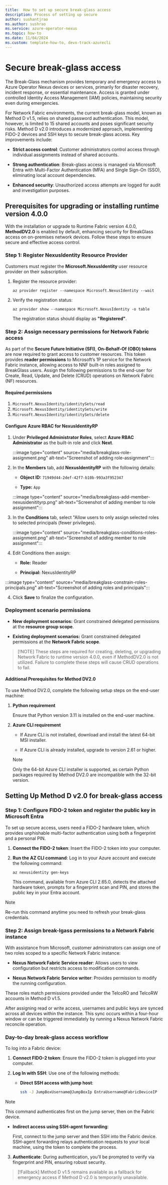 ```yaml
---
title:  How to set up secure break-glass access
description: Process of setting up secure 
author: sushantjrao 
ms.author: sushrao
ms.service: azure-operator-nexus
ms.topic: how-to
ms.date: 11/04/2024
ms.custom: template-how-to, devx-track-azurecli
---
```


# Secure break-glass access

The Break-Glass mechanism provides temporary and emergency access to Azure Operator Nexus devices or services, primarily for disaster recovery, incident response, or essential maintenance. Access is granted under controlled Identity Access Management (IAM) policies, maintaining security even during emergencies.

For Network Fabric environments, the current break-glass model, known as Method D v1.5, relies on shared password authentication. This model, however, is limited to 15 shared accounts and poses significant security risks. Method D v2.0 introduces a modernized approach, implementing FIDO-2 devices and SSH keys to secure break-glass access. Key improvements include:

- **Strict access control**: Customer administrators control access through individual assignments instead of shared accounts.

- **Strong authentication**: Break-glass access is managed via Microsoft Entra with Multi-Factor Authentication (MFA) and Single Sign-On (SSO), eliminating local account dependencies.

- **Enhanced security**: Unauthorized access attempts are logged for audit and investigation purposes.

## Prerequisites for upgrading or installing runtime version 4.0.0

With the installation or upgrade to Runtime Fabric version 4.0.0, **MethodDV2.0** is enabled by default, enhancing security for BreakGlass access on on-premises network devices. Follow these steps to ensure secure and effective access control.

### Step 1: Register NexusIdentity Resource Provider

Customers must register the **Microsoft.NexusIdentity** user resource provider on their subscription.

1. Register the resource provider:

   ```Azure CLI
   az provider register --namespace Microsoft.NexusIdentity --wait
   ```

2. Verify the registration status:

   ```Azure CLI
   az provider show --namespace Microsoft.NexusIdentity -o table
   ```

   The registration status should display as **"Registered"**.

### Step 2: Assign necessary permissions for Network Fabric access

As part of the **Secure Future Initiative (SFI)**, **On-Behalf-Of (OBO) tokens** are now required to grant access to customer resources. This token provides **reader permissions** to Microsoft’s 1P service for the Network Fabric instance, allowing access to NNF built-in roles assigned to BreakGlass users. Assign the following permissions to the end-user for Create, Read, Update, and Delete (CRUD) operations on Network Fabric (NF) resources.

#### Required permissions

1. `Microsoft.NexusIdentity/identitySets/read`
2. `Microsoft.NexusIdentity/identitySets/write`
3. `Microsoft.NexusIdentity/identitySets/delete`

#### Configure Azure RBAC for NexusIdentityRP

1. Under **Privileged Administrator Roles**, select **Azure RBAC Administrator** as the built-in role and click **Next**.

   :::image type="content" source="media/breakglass-role-assignment.png" alt-text="Screenshot of adding role-assignment":::

2. In the **Members** tab, add **NexusIdentityRP** with the following details:

   - **Object ID:** `71949d44-2def-42f7-b10b-993a3f952347`

   - **Type:** `App`
   
   :::image type="content" source="media/breakglass-add-member-nexusidenitityrp.png" alt-text="Screenshot of adding member to role assignment":::

3. In the **Conditions** tab, select "Allow users to only assign selected roles to selected principals (fewer privileges).

   :::image type="content" source="media/breakglass-conditions-roles-assignment.png" alt-text="Screenshot of adding member to role assignment":::

3. Edit Conditions then assign:

   - **Role:** Reader

   - **Principal:** NexusIdentityRP

:::image type="content" source="media/breakglass-constrain-roles-principals.png" alt-text="Screenshot of adding roles and principals":::

4. Click **Save** to finalize the configuration.

### Deployment scenario permissions

- **New deployment scenarios:** Grant constrained delegated permissions at the **resource group scope**.

- **Existing deployment scenarios:** Grant constrained delegated permissions at the **Network Fabric scope**.

>[!NOTE] These steps are required for creating, deleting, or upgrading Network Fabric to runtime version 4.0.0, even if MethodDV2.0 is not utilized. Failure to complete these steps will cause CRUD operations to fail.

#### Additional Prerequisites for Method DV2.0

To use Method DV2.0, complete the following setup steps on the end-user machine:

1. **Python requirement**  

   Ensure that Python version 3.11 is installed on the end-user machine.

2. **Azure CLI requirement**  

   - If Azure CLI is not installed, download and install the latest 64-bit MSI installer.

   - If Azure CLI is already installed, upgrade to version 2.61 or higher.

   > [!NOTE]
   > Only the 64-bit Azure CLI installer is supported, as certain Python packages required by Method DV2.0 are incompatible with the 32-bit version.

## Setting Up Method D v2.0 for break-glass access

### Step 1: Configure FIDO-2 token and register the public key in Microsoft Entra

To set up secure access, users need a FIDO-2 hardware token, which provides unphishable multi-factor authentication using both a fingerprint and a personal PIN.

1. **Connect the FIDO-2 token**: Insert the FIDO-2 token into your computer.

2. **Run the AZ CLI command**: Log in to your Azure account and execute the following command:

   ```Azure CLI
   az nexusidentity gen-keys
   ```
   This command, available from Azure CLI 2.65.0, detects the attached hardware token, prompts for a fingerprint scan and PIN, and stores the public key in your Entra account.

> [!NOTE] 
> Re-run this command anytime you need to refresh your break-glass credentials.

### Step 2: Assign break-lgass permissions to a Network Fabric instance

With assistance from Microsoft, customer administrators can assign one of two roles scoped to a specific Network Fabric instance:

- **Nexus Network Fabric Service reader**: Allows users to view configuration but restricts access to modification commands.

- **Nexus Network Fabric Service writer**: Provides permission to modify the running configuration.

These roles match permissions provided under the TelcoRO and TelcoRW accounts in Method D v1.5.

After assigning read or write access, usernames and public keys are synced across all devices within the instance. This sync occurs within a four-hour window or can be triggered immediately by running a Nexus Network Fabric reconcile operation.

### Day-to-day break-glass access workflow

To log into a Fabric device:

1. **Connect FIDO-2 token**: Ensure the FIDO-2 token is plugged into your computer.

2. **Log In with SSH**: Use one of the following methods:

   - **Direct SSH access with jump host**:

     ```bash
     ssh -J JumpBoxUsername@JumpBoxIp EntraUsername@FabricDeviceIP
     ```

> [!NOTE] 
> This command authenticates first on the jump server, then on the Fabric device.

   - **Indirect access using SSH-agent forwarding**:

     First, connect to the jump server and then SSH into the Fabric device. SSH-agent forwarding relays authentication requests to your local machine, using the token to complete the process.

3. **Authenticate**: During authentication, you’ll be prompted to verify via fingerprint and PIN, ensuring robust security.

> [!Fallback] 
> Method D v1.5 remains available as a fallback for emergency access if Method D v2.0 is temporarily unavailable.
